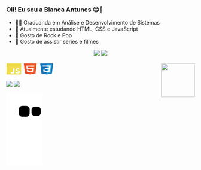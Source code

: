    ### Oii! Eu sou a Bianca Antunes 😊🖖

- 👩‍🎓 Graduanda em Análise e Desenvolvimento de Sistemas
- 📓 Atualmente estudando HTML, CSS e JavaScript
- 🎵 Gosto de Rock e Pop
- 🎥 Gosto de assistir series e filmes
<div align="center">
  <img height="180em" src="https://github-readme-stats.vercel.app/api?username=biancaantunes98&show_icons=true&theme=jolly&include_all_commits=true&count_private=true"/>
  <img height="180em" src="https://github-readme-stats.vercel.app/api/top-langs/?username=biancaantunes98&layout=compact&langs_count=7&theme=jolly"/>
</div>
<div style="display: inline_block"><br>
  <img align="center" alt="Js" height="30" width="40" src="https://raw.githubusercontent.com/devicons/devicon/master/icons/javascript/javascript-plain.svg">
  <img align="center" alt="HTML" height="30" width="40" src="https://raw.githubusercontent.com/devicons/devicon/master/icons/html5/html5-original.svg">
  <img align="center" alt="CSS" height="30" width="40" src="https://raw.githubusercontent.com/devicons/devicon/master/icons/css3/css3-original.svg">
  <img align="right" width="90" height="90" src="https://media.giphy.com/media/LQOq3jrQAuInzSmNm9/giphy.gif">
</div>
<div style="display: inline_block"><br> 
  <a href = "mailto:bianca.antunes98@gmail.com"><img src="https://img.shields.io/badge/-Gmail-%23333?style=for-the-badge&logo=gmail&logoColor=white" target="_blank"></a>
  <a href="https://www.linkedin.com/in/bianca-antunes-silva/">
   <a href="https://www.linkedin.com/in/bianca-antunes-silva/" target="_blank"><img src="https://img.shields.io/badge/-LinkedIn-%230077B5?style=for-the-badge&logo=linkedin&logoColor=white" target="_blank"></a>
  
  ![Snake animation](https://github.com/biancaantunes98/biancaantunes98/blob/output/github-contribution-grid-snake.svg)
 
</div>
